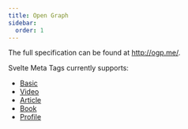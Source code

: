 ```yaml
---
title: Open Graph
sidebar:
  order: 1
---
```


The full specification can be found at <http://ogp.me/>.

Svelte Meta Tags currently supports:

- [Basic](/open-graph/basic)
- [Video](/open-graph/video)
- [Article](/open-graph/article)
- [Book](/open-graph/book)
- [Profile](/open-graph/profile)
